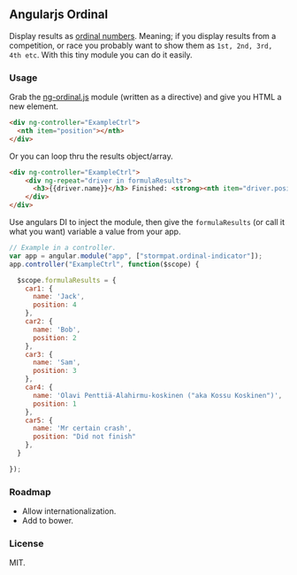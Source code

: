 ## Angularjs Ordinal

Display results as [ordinal numbers](http://en.wikipedia.org/wiki/English_numerals#Ordinal_numbers). Meaning; if you display results from a competition,
or race you probably want to show them as ```1st, 2nd, 3rd, 4th etc```. With this tiny module
you can do it easily.

### Usage

Grab the [ng-ordinal.js](https://github.com/stormpat/Ordinal/blob/master/src/ng-ordinal.js) module
(written as a directive) and give you HTML a new element.

```html
<div ng-controller="ExampleCtrl">
  <nth item="position"></nth>
</div>
```

Or you can loop thru the results object/array.

```html
<div ng-controller="ExampleCtrl">
    <div ng-repeat="driver in formulaResults">
      <h3>{{driver.name}}</h3> Finished: <strong><nth item="driver.position"></nth></strong>
    </div>
</div>
```
Use angulars DI to inject the module, then give the ```formulaResults``` (or call it what you want) variable a value from your app.

```js
// Example in a controller.
var app = angular.module("app", ["stormpat.ordinal-indicator"]);
app.controller("ExampleCtrl", function($scope) {

  $scope.formulaResults = {
    car1: {
      name: 'Jack',
      position: 4
    },
    car2: {
      name: 'Bob',
      position: 2
    },
    car3: {
      name: 'Sam',
      position: 3
    },
    car4: {
      name: 'Olavi Penttiä-Alahirmu-koskinen ("aka Kossu Koskinen")',
      position: 1
    },
    car5: {
      name: 'Mr certain crash',
      position: "Did not finish"
    },
  }

});
```

### Roadmap

  - Allow internationalization.
  - Add to bower.

### License

MIT.

